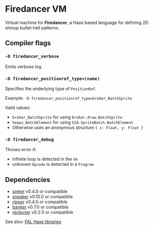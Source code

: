 # Firedancer VM

Virtual machine for **Firedancer**, a Haxe based language for defining 2D shmup bullet-hell patterns. 


## Compiler flags

### `-D firedancer_verbose`

Emits verbose log.

### `-D firedancer_positionref_type=(name)`

Specifies the underlying type of `PositionRef`.

Example: `-D firedancer_positionref_type=broker_BatchSprite`

Valid values:

- `broker_BatchSprite` for using `broker.draw.BatchSprite`
- `heaps_BatchElement` for using `h2d.SpriteBatch.BatchElement`
- Otherwise uses an anonymous structure `{ x: Float, y: Float }`

### `-D firedancer_debug`

Throws error if:

- infinite loop is detected in the `Vm`
- unknown `Opcode` is detected in a `Program`


## Dependencies

- [sinker](https://github.com/fal-works/sinker) v0.4.0 or compatible
- [sneaker](https://github.com/fal-works/sneaker) v0.10.0 or compatible
- [ripper](https://github.com/fal-works/ripper) v0.4.0 or compatible
- [banker](https://github.com/fal-works/banker) v0.7.0 or compatible
- [reckoner](https://github.com/fal-works/banker) v0.2.0 or compatible

See also:
[FAL Haxe libraries](https://github.com/fal-works/fal-haxe-libraries)

